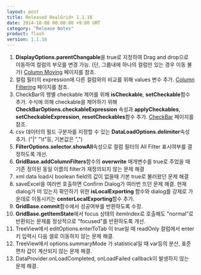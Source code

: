 ```yaml
---
layout: post
title: Released RealGrid+ 1.1.18
date: 2014-10-08 00:00:00 +9:00 GMT
category: "Release Notes"
product: flash
version: 1.1.18
---
```


1. **DisplayOptions.parentChangable**을 true로 지정하여 Drag and drop으로 이동하여 컬럼의 부모를 변경 가능. (단, 그룹내에 하나의 컬럼만 있는 경우 이동 불가) [Column Moving](http://demo.realgrid.com/Columns/ColumnMoving) 페이지를 참조.
2. 컬럼 필터의 expression에 다른 컬럼와의 비교를 위해 values 변수 추가. [Column Filtering](http://demo.realgrid.com/Columns/ColumnFiltering/) 페이지를 참조.
3. CheckBar의 행별 checkable 제어를 위해 **isCheckable**, **setCheckable**함수 추가. 수식에 의해 checkable을 제어하기 위해 **CheckBarOptions.checkableExpression** 속성과 **applyCheckables**, **setCheckableExpression**, **resetCheckables**함수 추가. [CheckBar](http://demo.realgrid.com/GridComponent/CheckBar/) 페이지를 참조.
4. csv 데이터의 필드 구분자를 지정할 수 있는 **DataLoadOptions.delimiter**속성 추가. ("|" "\t"등, 기본값은 ",")
5. **FilterOptions.selector.showAll**속성으로 컬럼 필터의 All Filter 표시여부를 결정하도록 개선.
6. **GridBase.addColumnFilters**함수의 **overwrite** 매개변수를 true로 주었을 때 기존 정의된 동일 이름의 filter가 재정의되지 않는 문제 해결
7. xml data load시 boolean field의 값이 없을때 기본 true로 불러왔던 문제 해결
8. saveExcel을 여러번 호출하면 Confirm Dialog가 여러번 뜨던 문제 해결. 현재 dialog가 떠 있는지 확인하기 위한 **isLocalExporting** 함수와 dialog를 강제로 가운데로 이동시키는 **centerLocalExporting**함수 추가.
9. **GridBase.commit**함수에서 성공여부를 반환하도록 수정.
10. **GridBase.getItemState**에서 focus 상태의 itemIndex로 호출해도 "normal"로 반환되는 문제를 정상적으로 "focused"를 반환하도록 개선.
11. TreeView에서 editOptions.enterToTab 이 true일 때 readOnly 컬럼에서 enter키 입력시 다음 셀로 이동하지 않는 문제 해결.
12. TreeView에서 options.summaryMode 가 statistical일 때 var등의 분산, 표준편차 값이 계산되지 않는 문제 해결.
13. DataProvider.onLoadCompleted, onLoadFailed callback이 발생하지 않는 문제 해결.


